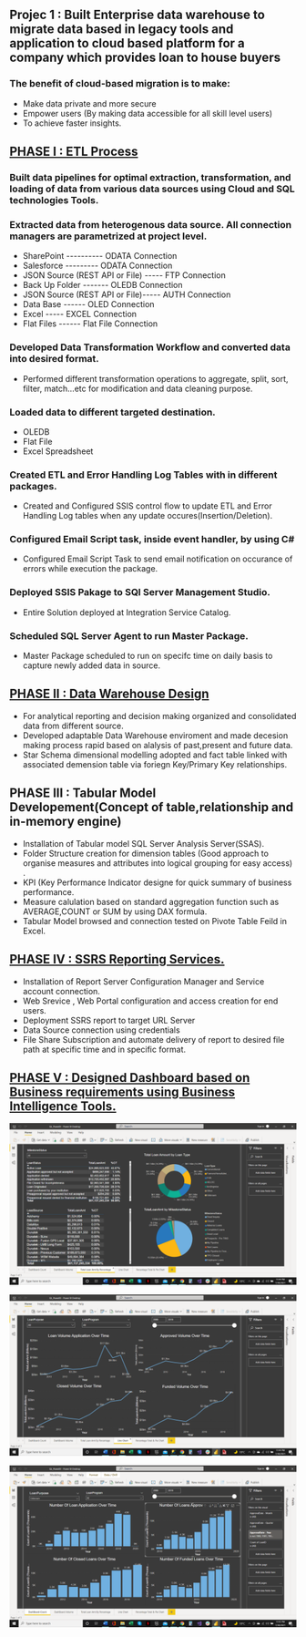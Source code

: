 ## Projec 1 :	Built Enterprise data warehouse to migrate data based in legacy tools and application to cloud based platform for a company which provides loan to house buyers

### The benefit of cloud-based migration is to make:
  *	Make data private and more secure
  * Empower users (By making data accessible for all skill level users)
  * To achieve faster insights.
  
## [PHASE I : ETL Process](https://github.com/Ejob2021/Ejob2021.github.io/blob/main/Project%20Summary.docx)

### Built data pipelines for optimal extraction, transformation, and loading of data from various data sources using Cloud and SQL technologies Tools.

###	Extracted data from heterogenous data source. All connection managers are parametrized at project level.

  * SharePoint ----------                      ODATA Connection 
  * Salesforce  ---------                      ODATA Connection 
  * JSON Source (REST API or File) -----       FTP Connection 
  * Back Up Folder     -------                 OLEDB Connection 
  * JSON Source (REST API or File)-----        AUTH Connection 
  * Data Base   ------                         OLED Connection 
  * Excel             -----                    EXCEL Connection 
  * Flat Files     ------                      Flat File Connection

###	Developed Data Transformation Workflow and converted data into desired  format. 

 * Performed different transformation operations to aggregate, split, sort, filter, match…etc for modification and data cleaning purpose.
 

###	Loaded data to different targeted destination.

  *	OLEDB
  *	Flat File
  *	Excel Spreadsheet

###	Created ETL and Error Handling Log Tables with in different packages.

  * Created and Configured  SSIS control flow to update ETL and Error Handling Log tables when  any update occures(Insertion/Deletion). 

###	Configured Email Script task, inside event handler, by using C#

  * Configured Email Script Task to send email notification on occurance of errors while execution the package.
 
### Deployed SSIS Pakage to SQl Server Management Studio.

  * Entire Solution deployed at Integration Service Catalog.
  
### Scheduled SQL Server Agent to run Master Package.

 * Master Package scheduled to run on specifc time on daily basis to capture newly added data in source.
 
## [PHASE II : Data Warehouse Design ](https://github.com/Ejob2021/Ejob2021.github.io/blob/main/Phase%20II%20Summary%20Report.docx)

 * For analytical reporting and decision making organized and consolidated data from different source.
 * Developed  adaptable Data Warehouse enviroment and made decesion making process rapid based on alalysis of past,present and future data.
 * Star Schema dimensional modelling adopted and fact table linked with associated demension table via foriegn Key/Primary Key relationships.


## PHASE III : Tabular Model Developement(Concept of table,relationship and in-memory engine)

 * Installation of Tabular model SQL Server Analysis Server(SSAS).
 * Folder Structure creation for dimension tables (Good approach to organise measures and attributes into logical grouping for easy access) .
 * KPI (Key Performance Indicator designe for quick summary of business performance.
 * Measure calulation based on standard aggregation function such as AVERAGE,COUNT or SUM by using DAX formula.
 * Tabular Model browsed and connection tested on Pivote Table Feild in Excel.
 
 
## [PHASE IV : SSRS Reporting Services.](https://github.com/Ejob2021/Ejob2021.github.io/blob/main/2021-07-30%20(1).png)

 * Installation of Report Server Configuration Manager and Service account connection.
 * Web Srevice , Web Portal configuration and access creation for end users.
 * Deployment SSRS report to target URL Server 
 * Data Source connection using credentials
 * File Share Subscription and automate delivery of report to desired file path at specific time and in specific format.


## [PHASE V : Designed Dashboard based on Business requirements using Business Intelligence Tools.](https://github.com/Ejob2021/Ejob2021.github.io/blob/main/2021-07-30%20(3).png)
 
 ![](https://github.com/Ejob2021/Ejob2021.github.io/blob/main/2021-07-30%20(3).png)
 
 ![](https://github.com/Ejob2021/Ejob2021.github.io/blob/main/2021-07-30%20(4).png)
 
 ![](https://github.com/Ejob2021/Ejob2021.github.io/blob/main/2021-07-30%20(2).png)
 
 


